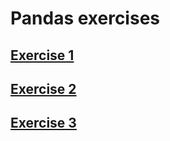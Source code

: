 # Pandas exercises
## [Exercise 1](https://github.com/Tomeksigma/pandas_exercises/blob/main/Exercise%201.ipynb)
## [Exercise 2](https://github.com/Tomeksigma/pandas_exercises/blob/main/Exercise%202.ipynb)
## [Exercise 3](https://github.com/Tomeksigma/pandas_exercises/blob/main/Exercise%203.ipynb)